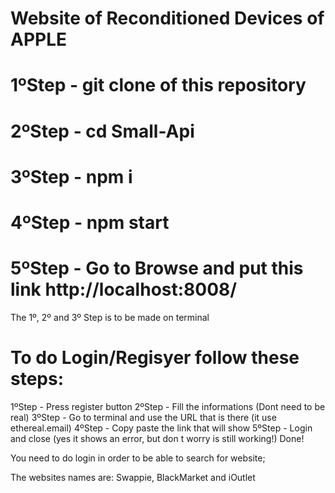 # Website of Reconditioned Devices of APPLE

# 1ºStep - git clone of this repository
# 2ºStep - cd Small-Api
# 3ºStep - npm i
# 4ºStep - npm start
# 5ºStep - Go to Browse and put this link http://localhost:8008/

The 1º, 2º and 3º Step is to be made on terminal
# To do Login/Regisyer follow these steps:
1ºStep - Press register button
2ºStep - Fill the informations (Dont need to be real)
3ºStep - Go to terminal and use the URL that is there (it use ethereal.email)
4ºStep - Copy paste the link that will show
5ºStep - Login and close (yes it shows an error, but don t worry is still working!)
Done!

You need to do login in order to be able to search for website;

The websites names are:
Swappie, BlackMarket and iOutlet
